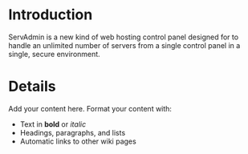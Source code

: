 # Introduction #

ServAdmin is a new kind of web hosting control panel designed for to handle an unlimited number of servers from a single control panel in a single, secure environment.


# Details #

Add your content here.  Format your content with:
  * Text in **bold** or _italic_
  * Headings, paragraphs, and lists
  * Automatic links to other wiki pages

